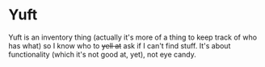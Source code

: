 # Yuft

Yuft is an inventory thing (actually it's more of a thing to keep track of who has what) so I know who to ~~yell at~~ ask if I can't find stuff. It's about functionality (which it's not good at, yet), not eye candy.
